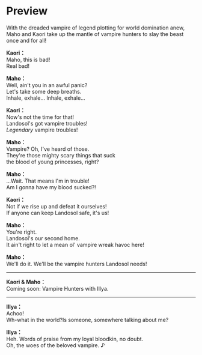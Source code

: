 # Preview
With the dreaded vampire of legend plotting for world domination anew, Maho and Kaori take up the mantle of vampire hunters to slay the beast once and for all!
  
**Kaori：**  
Maho, this is bad!  
Real bad!  
  
**Maho：**  
Well, ain't you in an awful panic?  
Let's take some deep breaths.  
Inhale, exhale... Inhale, exhale...  
  
**Kaori：**  
Now's not the time for that!  
Landosol's got vampire troubles!  
*Legendary* vampire troubles!  
  
**Maho：**  
Vampire? Oh, I've heard of those.  
They're those mighty scary things that suck  
the blood of young princesses, right?  
  
**Maho：**  
...Wait. That means I'm in trouble!  
Am I gonna have my blood sucked?!  
  
**Kaori：**  
Not if we rise up and defeat it ourselves!  
If anyone can keep Landosol safe, it's us!  
  
**Maho：**  
You're right.  
Landosol's our second home.  
It ain't right to let a mean ol' vampire wreak havoc here!  
  
**Maho：**  
We'll do it. We'll be the vampire hunters Landosol needs!  
  

---  
  
**Kaori & Maho：**  
Coming soon: Vampire Hunters with Illya.  
  

---  
  
**Illya：**  
Achoo!  
Wh-what in the world?Is someone, somewhere talking about me?  
  
**Illya：**  
Heh. Words of praise from my loyal bloodkin, no doubt.  
Oh, the woes of the beloved vampire. ♪  
